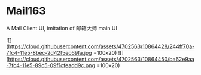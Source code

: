 # Mail163
A Mail Client UI, imitation of 邮箱大师 main UI


![](https://cloud.githubusercontent.com/assets/4702563/10864428/244ff70a-7fc4-11e5-8bec-2d42f5ec69fa.jpg =100x20)
![](https://cloud.githubusercontent.com/assets/4702563/10864450/ba62e9aa-7fc4-11e5-89c5-09f1cfeadd9c.png =100x20)



